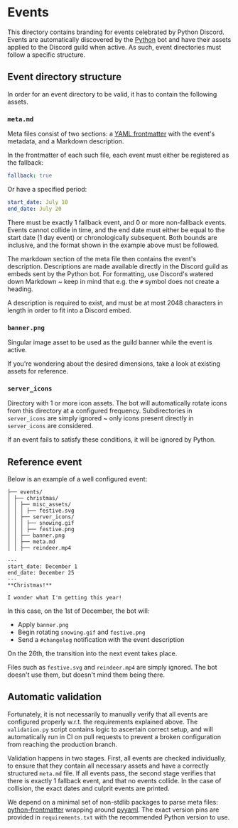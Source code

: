 # Events

This directory contains branding for events celebrated by Python Discord. Events are automatically discovered by the [Python](https://github.com/python-discord/bot/) bot and have their assets applied to the Discord guild when active. As such, event directories must follow a specific structure.

## Event directory structure

In order for an event directory to be valid, it has to contain the following assets.

### `meta.md`

Meta files consist of two sections: a [YAML frontmatter](https://assemble.io/docs/YAML-front-matter.html) with the event's metadata, and a Markdown description.

In the frontmatter of each such file, each event must either be registered as the fallback:

```yaml
fallback: true
```

Or have a specified period:

```yaml
start_date: July 10
end_date: July 20
```

There must be exactly 1 fallback event, and 0 or more non-fallback events. Events cannot collide in time, and the end date must either be equal to the start date (1 day event) or chronologically subsequent. Both bounds are inclusive, and the format shown in the example above must be followed.

The markdown section of the meta file then contains the event's description. Descriptions are made available directly in the Discord guild as embeds sent by the Python bot. For formatting, use Discord's watered down Markdown ~ keep in mind that e.g. the `#` symbol does not create a heading.

A description is required to exist, and must be at most 2048 characters in length in order to fit into a Discord embed. 

### `banner.png`

Singular image asset to be used as the guild banner while the event is active.

If you're wondering about the desired dimensions, take a look at existing assets for reference.

### `server_icons`

Directory with 1 or more icon assets. The bot will automatically rotate icons from this directory at a configured frequency. Subdirectories in `server_icons` are simply ignored ~ only icons present directly in `server_icons` are considered.

If an event fails to satisfy these conditions, it will be ignored by Python.

## Reference event

Below is an example of a well configured event:

```
├── events/
│ ├── christmas/
│ │ ├── misc_assets/
│ │ │ ├── festive.svg
│ │ ├── server_icons/
│ │ │ ├── snowing.gif
│ │ │ ├── festive.png
│ │ ├── banner.png
│ │ ├── meta.md
│ │ ├── reindeer.mp4
```
```
---
start_date: December 1
end_date: December 25
---
**Christmas!**

I wonder what I'm getting this year!
```

In this case, on the 1st of December, the bot will:
* Apply `banner.png`
* Begin rotating `snowing.gif` and `festive.png`
* Send a `#changelog` notification with the event description

On the 26th, the transition into the next event takes place.

Files such as `festive.svg` and `reindeer.mp4` are simply ignored. The bot doesn't use them, but doesn't mind them being there.

## Automatic validation

Fortunately, it is not necessarily to manually verify that all events are configured properly w.r.t. the requirements explained above. The `validation.py` script contains logic to ascertain correct setup, and will automatically run in CI on pull requests to prevent a broken configuration from reaching the production branch.

Validation happens in two stages. First, all events are checked individually, to ensure that they contain all necessary assets and have a correctly structured `meta.md` file. If all events pass, the second stage verifies that there is exactly 1 fallback event, and that no events collide. In the case of collision, the exact dates and culprit events are printed.

We depend on a minimal set of non-stdlib packages to parse meta files: [python-frontmatter](https://pypi.org/project/python-frontmatter/) wrapping around [pyyaml](https://pypi.org/project/PyYAML/). The exact version pins are provided in `requirements.txt` with the recommended Python version to use.
